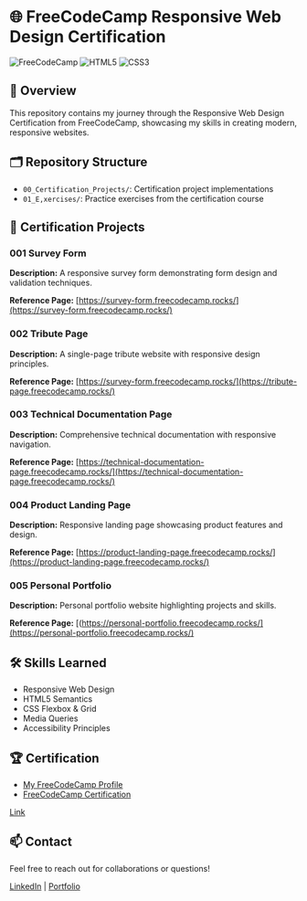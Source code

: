 # 🌐 FreeCodeCamp Responsive Web Design Certification

![FreeCodeCamp](https://img.shields.io/badge/FreeCodeCamp-%23123.svg?&style=for-the-badge&logo=freecodecamp&logoColor=green)
![HTML5](https://img.shields.io/badge/HTML5-E34F26?style=for-the-badge&logo=html5&logoColor=white)
![CSS3](https://img.shields.io/badge/CSS3-1572B6?style=for-the-badge&logo=css3&logoColor=white)

## 📜 Overview
This repository contains my journey through the Responsive Web Design Certification from FreeCodeCamp, showcasing my skills in creating modern, responsive websites.

## 🗂️ Repository Structure
- `00_Certification_Projects/`: Certification project implementations
- `01_E,xercises/`: Practice exercises from the certification course

## 🚀 Certification Projects

### 001 Survey Form
**Description:** A responsive survey form demonstrating form design and validation techniques.

**Reference Page:** [https://survey-form.freecodecamp.rocks/](https://survey-form.freecodecamp.rocks/)

### 002 Tribute Page
**Description:** A single-page tribute website with responsive design principles.

**Reference Page:** [https://survey-form.freecodecamp.rocks/](https://tribute-page.freecodecamp.rocks/)

### 003 Technical Documentation Page
**Description:** Comprehensive technical documentation with responsive navigation.

**Reference Page:** [https://technical-documentation-page.freecodecamp.rocks/](https://technical-documentation-page.freecodecamp.rocks/)

### 004 Product Landing Page
**Description:** Responsive landing page showcasing product features and design.

**Reference Page:** [https://product-landing-page.freecodecamp.rocks/](https://product-landing-page.freecodecamp.rocks/)

### 005 Personal Portfolio
**Description:** Personal portfolio website highlighting projects and skills.

**Reference Page:** [(https://personal-portfolio.freecodecamp.rocks/](https://personal-portfolio.freecodecamp.rocks/)

## 🛠️ Skills Learned
- Responsive Web Design
- HTML5 Semantics
- CSS Flexbox & Grid
- Media Queries
- Accessibility Principles

## 🏆 Certification
- [My FreeCodeCamp Profile](https://www.freecodecamp.org/HmgOfficial)
- [FreeCodeCamp Certification](https://www.freecodecamp.org/certification/HmgOfficial/responsive-web-design)

[Link](https://www.freecodecamp.org/certification/HmgOfficial/responsive-web-design)

## 📫 Contact
Feel free to reach out for collaborations or questions!

[LinkedIn](https://www.linkedin.com/in/your-profile) | [Portfolio](https://drinkparty.games/portfolio/index.html)
